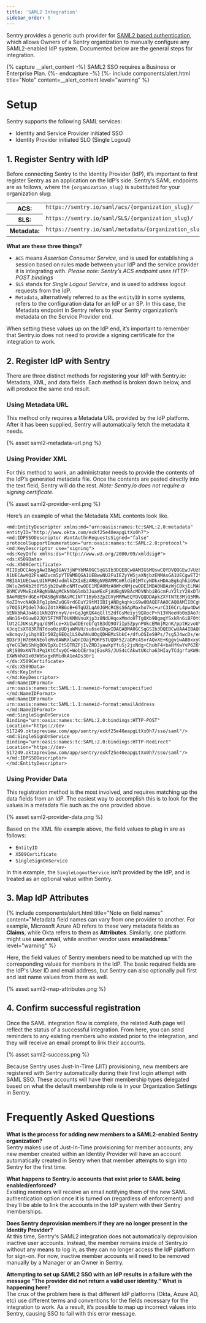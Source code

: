 ```yaml
---
title: 'SAML2 Integration'
sidebar_order: 5
---
```


Sentry provides a generic auth provider for [SAML2 based authentication](https://en.wikipedia.org/wiki/Security_Assertion_Markup_Language), which allows Owners of a Sentry organization to manually configure any SAML2-enabled IdP system. Documented below are the general steps for integration.

{% capture __alert_content -%}
SAML2 SSO requires a Business or Enterprise Plan.
{%- endcapture -%}
{%- include components/alert.html
  title="Note"
  content=__alert_content
  level="warning"
%}

# Setup

Sentry supports the following SAML services:

* Identity and Service Provider initiated SSO
* Identity Provider initiated SLO (Single Logout)

## 1. Register Sentry with IdP
Before connecting Sentry to the Identity Provider (IdP), it’s important to first register Sentry as an application on the IdP’s side. Sentry’s SAML endpoints are as follows, where the `{organization_slug}` is substituted for your organization slug:

<table class="table"><tbody valign="top"><tr><th>ACS:</th><td><code class="docutils literal">https://sentry.io/saml/acs/{organization_slug}/</code></td></tr><tr><th>SLS:</th><td><code class="docutils literal">https://sentry.io/saml/SLS/{organization_slug}/</code></td></tr><tr><th>Metadata:</th><td><code class="docutils literal">https://sentry.io/saml/metadata/{organization_slug}/</code></td></tr></tbody></table>

**What are these three things?**
* `ACS` means *Assertion Consumer Service*, and is used for establishing a session based on rules made between your IdP and the service provider it is integrating with. _Please note: Sentry’s ACS endpoint uses HTTP-POST bindings_
* `SLS` stands for *Single Logout Service*, and is used to address logout requests from the IdP.
* `Metadata`, alternatively referred to as the `entityID`  in some systems, refers to the configuration data for an IdP or an SP. In this case, the Metadata endpoint in Sentry refers to your Sentry organization’s metadata on the Service Provider end.

When setting these values up on the IdP end, it’s important to remember that Sentry.io does not need to provide a signing certificate for the integration to work.

## 2. Register IdP with Sentry
There are three distinct methods for registering your IdP with Sentry.io: Metadata, XML, and data fields. Each method is broken down below, and will produce the same end result.

### Using Metadata URL
This method only requires a Metadata URL provided by the IdP platform. After it has been supplied, Sentry will automatically fetch the metadata it needs.

{% asset saml2-metadata-url.png %}

### Using Provider XML
For this method to work, an administrator needs to provide the contents of the IdP’s generated metadata file. Once the contents are pasted directly into the text field, Sentry will do the rest. _Note: Sentry.io does not require a signing certificate._

{% asset saml2-provider-xml.png %}

Here’s an example of what the Metadata XML contents look like.

```
<md:EntityDescriptor xmlns:md="urn:oasis:names:tc:SAML:2.0:metadata" entityID="http://www.okta.com/exkf25e40eapgLtXx0h7">
<md:IDPSSODescriptor WantAuthnRequestsSigned="false" protocolSupportEnumeration="urn:oasis:names:tc:SAML:2.0:protocol">
<md:KeyDescriptor use="signing">
<ds:KeyInfo xmlns:ds="http://www.w3.org/2000/09/xmldsig#">
<ds:X509Data>
<ds:X509Certificate>
MIIDpDCCAoygAwIBAgIGAV3jWPYbMA0GCSqGSIb3DQEBCwUAMIGSMQswCQYDVQQGEwJVUzETMBEG A1UECAwKQ2FsaWZvcm5pYTEWMBQGA1UEBwwNU2FuIEZyYW5jaXNjbzENMAsGA1UECgwET2t0YTEU MBIGA1UECwwLU1NPUHJvdmlkZXIxEzARBgNVBAMMCmRldi01MTcyNDkxHDAaBgkqhkiG9w0BCQEW DWluZm9Ab2t0YS5jb20wHhcNMTcwODE1MDA0MzA0WhcNMjcwODE1MDA0NDAzWjCBkjELMAkGA1UE BhMCVVMxEzARBgNVBAgMCkNhbGlmb3JuaWExFjAUBgNVBAcMDVNhbiBGcmFuY2lzY28xDTALBgNV BAoMBE9rdGExFDASBgNVBAsMC1NTT1Byb3ZpZGVyMRMwEQYDVQQDDApkZXYtNTE3MjQ5MRwwGgYJ KoZIhvcNAQkBFg1pbmZvQG9rdGEuY29tMIIBIjANBgkqhkiG9w0BAQEFAAOCAQ8AMIIBCgKCAQEA o7OQ51PQdel7doiZ4tXRBGoB+6TgUZLqA0JGMcRCBsS6ApMaxho7kc+urC3I6CrL4pw4Dw6RGXY4 bENVbhAJo46U1kN2QYnnyV/e+GqJgKQK4qGllS2dfGsMeiyj9QXocP+h13VNeeHb0xBAo7qZTGxW aNn16+OGuw02JQY5F7MRT0UKNNVnuXjp3z8NdUHqoxMmdo0TTgOXb9BgmgYSxkRn6iBF0tG3tpig lUt2CJUKsLPgq/dSMlce+XUIwdDErebfqtB3dQ9O7iIp5ZpynPUkcEMmjMznK/pptHzvoUY8sWBN XJcqEsXT83RTNTdoo0zpUDjaWMVH/su6seGDqwIDAQABMA0GCSqGSIb3DQEBCwUAA4IBAQCOqhYY w8cmqvJyihgY8Ir50Zg6EQqlLS0whNuUOgQDHEMxSbkC+/dfuOSIeS9Ps/7sg5J4wcDs/enrKOMS BD3r9jH7E6KNEoleRv8AWRXlwQnIOajPQKFSTUQDF5Z/aDPc4SvrAQvXE+KggviwA80xxyGDf64L qYeCG3WiShHgBOVIpXuItSQTRZFjIvZRDJyawXpYfuSj2jxNdg+ChuhF4+baHfKwYvP6Z6YuoQvM aRjS00xKN7h4Pq1KtCfxyQC+WobCErYojEasRS/JUS4cCAkwtUKcha63HIayTCdgrfaKW9aEwACk IXWNkhXDx03WbSxgxRMidkA1eADs30r1
</ds:X509Certificate>
</ds:X509Data>
</ds:KeyInfo>
</md:KeyDescriptor>
<md:NameIDFormat>
urn:oasis:names:tc:SAML:1.1:nameid-format:unspecified
</md:NameIDFormat>
<md:NameIDFormat>
urn:oasis:names:tc:SAML:1.1:nameid-format:emailAddress
</md:NameIDFormat>
<md:SingleSignOnService Binding="urn:oasis:names:tc:SAML:2.0:bindings:HTTP-POST" Location="https://dev-517249.oktapreview.com/app/sentry/exkf25e40eapgLtXx0h7/sso/saml"/>
<md:SingleSignOnService Binding="urn:oasis:names:tc:SAML:2.0:bindings:HTTP-Redirect" Location="https://dev-517249.oktapreview.com/app/sentry/exkf25e40eapgLtXx0h7/sso/saml"/>
</md:IDPSSODescriptor>
</md:EntityDescriptor>
```

### Using Provider Data
This registration method is the most involved, and requires matching up the data fields from an IdP. The easiest way to accomplish this is to look for the values in a metadata file such as the one provided above.

{% asset saml2-provider-data.png %}

Based on the XML file example above, the field values to plug in are as follows:

* `EntityID`
* `X509Certificate`
* `SingleSignOnService`

In this example, the `SingleLogoutService` isn’t provided by the IdP, and is treated as an optional value within Sentry.


## 3. Map IdP Attributes

{% include components/alert.html
  title="Note on field names"
  content="Metadata field names can vary from one provider to another. For example, Microsoft Azure AD refers to these very metadata fields as **Claims**, while Okta refers to them as **Attributes**. Similarly, one platform might use **user.email**, while another vendor uses **emailaddress**."
  level="warning"
%}

Here, the field values of Sentry members need to be matched up with the corresponding values for members in the IdP. The basic required fields are the IdP's User ID and email address, but Sentry can also optionally pull first and last name values from there as well.

{% asset saml2-map-attributes.png %}



## 4. Confirm successful registration
Once the SAML integration flow is complete, the related Auth page will reflect the status of a successful integration. From here, you can send reminders to any existing members who existed prior to the integration, and they will receive an email prompt to link their accounts.

{% asset saml2-success.png %}

Because Sentry uses Just-In-Time (JIT) provisioning, new members are registered with Sentry automatically during their first login attempt with SAML SSO. These accounts will have their membership types delegated based on what the default membership role is in your Organization Settings in Sentry.

# Frequently Asked Questions

**What is the process for adding new members to a SAML2-enabled Sentry organization?**  
Sentry makes use of Just-In-Time provisioning for member accounts; any new member created within an Identity Provider will have an account automatically created in Sentry when that member attempts to sign into Sentry for the first time.  

**What happens to Sentry.io accounts that exist prior to SAML being enabled/enforced?**  
Existing members will receive an email notifying them of the new SAML authentication option once it is turned on (regardless of enforcement) and they'll be able to link the accounts in the IdP system with their Sentry memberships.  

**Does Sentry deprovision members if they are no longer present in the Identity Provider?**  
At this time, Sentry's SAML2 integration does not automatically deprovision inactive user accounts.
Instead, the member remains inside of Sentry.io without any means to log in, as they can no longer access the IdP platform for sign-on. For now, inactive member accounts will need to be removed manually by a Manager or an Owner in Sentry.

**Attempting to set up SAML2 SSO with an IdP results in a failure with the message “The provider did not return a valid user identity.” What is happening here?**  
The crux of the problem here is that different IdP platforms (Okta, Azure AD, etc) use different terms and conventions for the fields necessary for the integration to work. As a result, it’s possible to map up incorrect values into Sentry, causing SSO to fail with this error message.  
